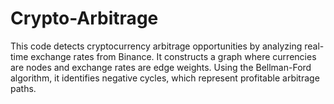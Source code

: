 # Crypto-Arbitrage
This code detects cryptocurrency arbitrage opportunities by analyzing real-time exchange rates from Binance. It constructs a graph where currencies are nodes and exchange rates are edge weights. Using the Bellman-Ford algorithm, it identifies negative cycles, which represent profitable arbitrage paths.
